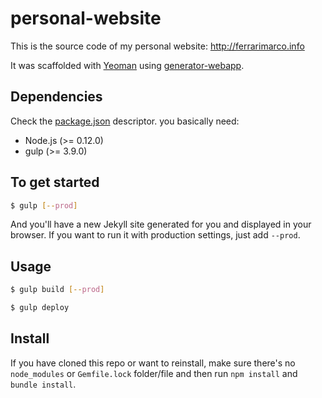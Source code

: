 # personal-website
This is the source code of my personal website: http://ferrarimarco.info

It was scaffolded with [Yeoman](http://yeoman.io/) using [generator-webapp]([https://github.com/yeoman/generator-jekyllized]).

## Dependencies
Check the [package.json](../blob/master/package.json) descriptor. you basically need:
- Node.js (>= 0.12.0)
- gulp (>= 3.9.0)

## To get started

```sh
$ gulp [--prod]
```

And you'll have a new Jekyll site generated for you and displayed in your browser. If you want to run it with production settings, just add `--prod`.

## Usage

```sh
$ gulp build [--prod]
```

```sh
$ gulp deploy
```

## Install
If you have cloned this repo or want to reinstall, make sure there's no
`node_modules` or `Gemfile.lock` folder/file and then run `npm install` and
`bundle install`.
